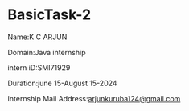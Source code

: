 # BasicTask-2
Name:K C ARJUN


Domain:Java internship


intern iD:SMI71929


Duration:june 15-August 15-2024


Internship Mail Address:arjunkuruba124@gmail.com
